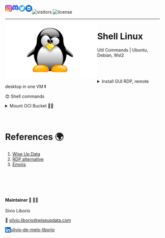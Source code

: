 <a href="https://github.com/wiseupdata/wiseupdata">
  <img align="left" alt="Wise Up Data's Instagram" width="22px" src="https://raw.githubusercontent.com/wiseupdata/wiseupdata/main/assets/instagram.png" />   
</a> 
<a href="https://github.com/wiseupdata/wiseupdata">
  <img align="left" alt="wise Up Data's Discord" width="22px" src="https://raw.githubusercontent.com/wiseupdata/wiseupdata/main/assets/discord.png" />
</a>
<a href="https://github.com/wiseupdata/wiseupdata">
  <img align="left" alt="wise Up Data | Twitter" width="22px" src="https://raw.githubusercontent.com/wiseupdata/wiseupdata/main/assets/twitter.png" />
</a>
<a href="https://github.com/wiseupdata/wiseupdata">
  <img align="left" alt="wise Up Data's LinkedIN" width="22px" src="https://raw.githubusercontent.com/wiseupdata/wiseupdata/main/assets/linkedin.png" />
</a>

![visitors](https://visitor-badge.glitch.me/badge?page_id=wiseupdata.shell-linux&left_color=green&right_color=black)
![license](https://img.shields.io/github/license/wiseupdata/shell-linux)

---

<a name="readme-top"></a>

<a href="https://github.com/wiseupdata/wiseupdata">
<img align="left" alt="img" src="https://raw.githubusercontent.com/wiseupdata/shell-linux/master/assets/linux.png" width="300" />
</a>

<h1>
Shell Linux
</h1>
Util Commands | Ubuntu, Debian, Wsl2
<br>
<br>
<br>
<br>
<br>

<details>
<summary>
    Install GUI RDP, remote desktop in one VM ⏬
</summary>

<br>
<details>
<summary>
    Information 🔎
</summary>

> X2Go is a remote desktop software solution that enables you to access graphical desktops of Linux servers over a low bandwidth connection. It is a fast and lightweight alternative to other remote desktop protocols, such as VNC or RDP.
> 
> X2Go is a good choice for setting up RDP on your Ubuntu VM running in Cloud for several reasons:
> 
> - It is open-source and free.
> - It provides a secure remote desktop solution by using the SSH protocol for encryption.
> - It supports various desktop environments, such as Xfce, Mate, LXDE, KDE, and more.
> - It is easy to install and configure on Ubuntu.
> - It has a low memory footprint, making it suitable for low-spec VMs.
> 
> Overall, X2Go is a reliable and efficient option for setting up RDP on your Ubuntu VM in Cloud.

</details>


<details>
<summary>
  Installation 🧑‍💻
</summary>


### Let's update the Ubuntu system

```
sudo apt update
sudo apt upgrade
```

<img align="center" alt="gif" src="assets/update.gif" width="700" />
</img>
<br>

### Install the X2Go server

```
sudo apt install software-properties-common
sudo add-apt-repository ppa:x2go/stable
sudo apt update
sudo apt install x2goserver x2goserver-xsession
```
<a href="https://github.com/wiseupdata/wiseupdata">
<img align="center" alt="gif" src="assets/x2go.gif" width="700" />
</img>
</a>
<br>

### Install the xfce4 server

```
sudo apt install xfce4
```
<a href="https://github.com/wiseupdata/wiseupdata">
<img align="center" alt="gif" src="assets/xfce4.gif" width="700" /></img>
</a>
<br>


### You can also install the gnome

```
sudo apt-get install ubuntu-gnome-desktop
```



### Start the X2Go server

```
sudo systemctl start x2goserver
sudo service x2goserver status
```

<a href="https://github.com/wiseupdata/wiseupdata">
<img align="center" alt="gif" src="assets/x2goserver.gif" width="700" />
</a>

<br>
<br>

</details>

<details>
<summary>
  Extra - Install the X2Go Client in the Windows 11 ♨️
</summary>

### Let's download the client ✈️

[X2GoClient](https://wiki.x2go.org/doku.php/doc:installation:x2goclient)

<a href="https://github.com/wiseupdata/wiseupdata">
<img align="center" alt="gif" src="assets/x2goclientdownload.gif" width="700" />
</img>
</a>
<br>

### Install the software

<img align="center" alt="gif" src="assets/x2goclientinstall.gif" width="700" />
</img>
<br>

</details>

</details>

😍 Shell commands 

<details>
<summary>
  Mount OCI Bucket 🧑‍💻
</summary>


### Let's install the s3fs-fuse


> Requirements
> - jq  `sudo apt install jq`
> - [oci cli](https://docs.oracle.com/en-us/iaas/Content/API/SDKDocs/cliinstall.htm) 

```
sudo apt-get update

sudo apt install s3fs -y 
```

<a href="https://github.com/wiseupdata/wiseupdata">
<img align="center" alt="gif" src="assets/install.gif" width="700" />
</a>

<br>
<br>

### Generate the credentials in the Oracle Painel

> Profile [icon] > My profile > Customer secret keys

<a href="https://github.com/wiseupdata/wiseupdata">
<img align="center" alt="gif" src="assets/secret.gif" width="700" />
<a/>

### Save the credentials

```
echo $ACCESS_KEY_OCI_ID:$SECRET_ACCESS_OCI_KEY > $HOME/.passwd-s3fs

chmod 600 ${HOME}/.passwd-s3fs
```
Replace with the values you got from the web browser.


You can check the result with 
```
cat $HOME/.passwd-s3fs
```

### let's create the mount

```
mountPath=/mnt/oci
mkdir -p $mountPath

nameSpace=$(oci os ns get | jq -r '.data') # you need the oci cli
bucketName="dl-wiseupdata-data-dev"
region="us-ashburn-1"
url=https://$nameSpace.compat.objectstorage.$region.oraclecloud.com

sudo s3fs $bucketName $mountPath \
-o passwd_file=$HOME/.passwd-s3fs \
-o url=$url \
-o endpoint=$region \
-o nomultipart \
-o use_path_request_style \
-ouid=1000,gid=1000,allow_other,mp_umask=002

ls -la $mountPath && echo $mountPath
```

### Test the connection

```
cd $mountPath
ll
cd tmp
touch works!
rm  works!

```

### Result 

<a href="https://github.com/wiseupdata/wiseupdata">
<img align="center" alt="gif" src="assets/mount.gif" width="700" />
<a/>

### Unmount
```
sudo umount -l $mountPath

#not mounted anymore
ls -la $mountPath && echo $mountPath

# alternative 
sudo fusermount -u $mountPath
```

# Clean the resources 🏳
```
sudo rm -Rf $mountPath
```


### Troubleshoot in the creating 😕

```
#check the variables values:

echo $nameSpace
echo $bucketName
echo $region
echo $url

ls -la $mountPath
cat $HOME/.passwd-s3fs
```

### Troubleshoot unmount 😕

```
lsof /home/wiseupdata/.oci_mount
sudo kill 42277
```


</details>

<br>
<br>

# References 🌍

1. [Wise Up Data](https://github.com/wiseupdata)
1. [RDP alternative](https://www.youtube.com/watch?v=Moscv2moML8)
1. [Emojis](https://github.com/ikatyang/emoji-cheat-sheet/blob/master/README.md)

<br><br>
---

#### Maintainer 🤗 👨‍💻

Sivio Liborio

📧 silvio.liborio@wiseupdata.com

<a href="https://www.linkedin.com/in/silvio-de-melo-liborio">silvio-de-melo-liborio <img align="left" alt="LinkedIN" width="18px" src="https://raw.githubusercontent.com/wiseupdata/wsl-latest/main/assets/linkedin.svg" />
</a>
